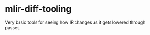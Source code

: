 # mlir-diff-tooling

Very basic tools for seeing how IR changes as it gets lowered through passes. 



